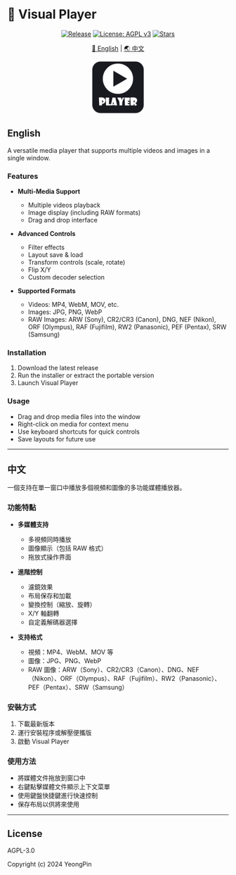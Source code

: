 # 🚀 Visual Player

<div align="center">

[![Release](https://img.shields.io/github/v/release/yeongpin/VisualPlayer?style=flat-square&logo=github&color=blue)](https://github.com/yeongpin/VisualPlayer/releases/latest)
[![License: AGPL v3](https://img.shields.io/badge/License-AGPL_v3-blue.svg)](https://github.com/yeongpin/VisualPlayer/blob/master/LICENSE)
[![Stars](https://img.shields.io/github/stars/yeongpin/VisualPlayer?style=flat-square&logo=github)](https://github.com/yeongpin/VisualPlayer/stargazers)

[🌟 English](#english) | [🌏 中文](#中文)

<img src="Logo.png" alt="Visual Player Logo" width="120"/>

</div>


## English

A versatile media player that supports multiple videos and images in a single window.

### Features

- **Multi-Media Support**
  - Multiple videos playback
  - Image display (including RAW formats)
  - Drag and drop interface

- **Advanced Controls**
  - Filter effects
  - Layout save & load
  - Transform controls (scale, rotate)
  - Flip X/Y
  - Custom decoder selection

- **Supported Formats**
  - Videos: MP4, WebM, MOV, etc.
  - Images: JPG, PNG, WebP
  - RAW Images: ARW (Sony), CR2/CR3 (Canon), DNG, NEF (Nikon), ORF (Olympus), RAF (Fujifilm), RW2 (Panasonic), PEF (Pentax), SRW (Samsung)

### Installation

1. Download the latest release
2. Run the installer or extract the portable version
3. Launch Visual Player

### Usage

- Drag and drop media files into the window
- Right-click on media for context menu
- Use keyboard shortcuts for quick controls
- Save layouts for future use

---

## 中文

一個支持在單一窗口中播放多個視頻和圖像的多功能媒體播放器。

### 功能特點

- **多媒體支持**
  - 多視頻同時播放
  - 圖像顯示（包括 RAW 格式）
  - 拖放式操作界面

- **進階控制**
  - 濾鏡效果
  - 布局保存和加載
  - 變換控制（縮放、旋轉）
  - X/Y 軸翻轉
  - 自定義解碼器選擇

- **支持格式**
  - 視頻：MP4、WebM、MOV 等
  - 圖像：JPG、PNG、WebP
  - RAW 圖像：ARW（Sony）、CR2/CR3（Canon）、DNG、NEF（Nikon）、ORF（Olympus）、RAF（Fujifilm）、RW2（Panasonic）、PEF（Pentax）、SRW（Samsung）

### 安裝方式

1. 下載最新版本
2. 運行安裝程序或解壓便攜版
3. 啟動 Visual Player

### 使用方法

- 將媒體文件拖放到窗口中
- 右鍵點擊媒體文件顯示上下文菜單
- 使用鍵盤快捷鍵進行快速控制
- 保存布局以供將來使用

---

## License

AGPL-3.0

Copyright (c) 2024 YeongPin
